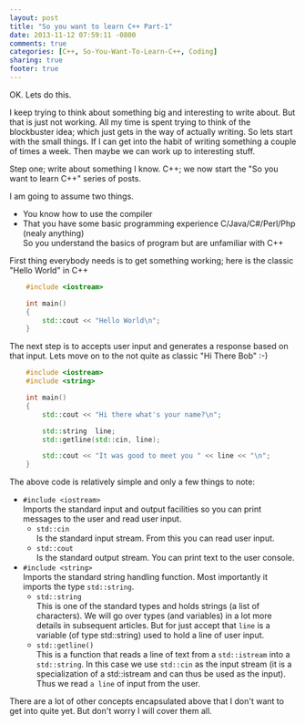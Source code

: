 ```yaml
---
layout: post
title: "So you want to learn C++ Part-1"
date: 2013-11-12 07:59:11 -0800
comments: true
categories: [C++, So-You-Want-To-Learn-C++, Coding]
sharing: true
footer: true
---
```


OK. Lets do this.

I keep trying to think about something big and interesting to write about. But that is just not working. All my time is spent trying to think of the blockbuster idea; which just gets in the way of actually writing. So lets start with the small things. If I can get into the habit of writing something a couple of times a week. Then maybe we can work up to interesting stuff.

Step one; write about something I know. C++; we now start the "So you want to learn C++" series of posts.

I am going to assume two things.

* You know how to use the compiler
* That you have some basic programming experience C/Java/C#/Perl/Php (nealy anything)   
So you understand the basics of program but are unfamiliar with C++

First thing everybody needs is to get something working; here is the classic "Hello World" in C++

```c++ helloworld.cpp
    #include <iostream>

    int main()
    {
        std::cout << "Hello World\n";
    }
```

The next step is to accepts user input and generates a response based on that input. Lets move on to the not quite as classic "Hi There Bob" :-)

```c++ hitherebob.cpp
    #include <iostream>
    #include <string>

    int main()
    {
        std::cout << "Hi there what's your name?\n";

        std::string  line;
        std::getline(std::cin, line);

        std::cout << "It was good to meet you " << line << "\n";
    }
```

The above code is relatively simple and only a few things to note:

* `#include <iostream>`   
Imports the standard input and output facilities so you can print messages to the user and read user input.
    + `std::cin`    
Is the standard input stream. From this you can read user input.
    + `std::cout`    
Is the standard output stream. You can print text to the user console.
* `#include <string>`   
Imports the standard string handling function. Most importantly it imports the type `std::string`.
    + `std::string`   
This is one of the standard types and holds strings (a list of characters). We will go over types (and variables) in a lot more details in subsequent articles. But for just accept that `line` is a variable (of type std::string) used to hold a line of user input.
    + `std::getline()`   
This is a function that reads a line of text from a `std::istream` into a `std::string`. In this case we use `std::cin` as the input stream (it is a specialization of a std::istream and can thus be used as the input). Thus we read `a line` of input from the user.



There are a lot of other concepts encapsulated above that I don't want to get into quite yet. But don't worry I will cover them all.

